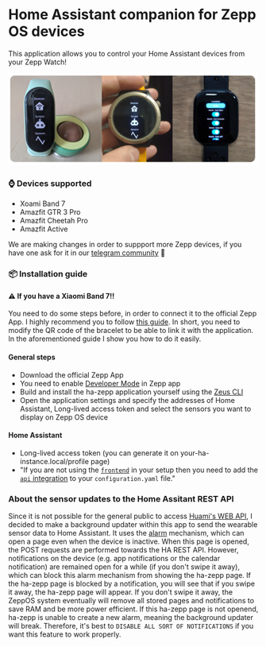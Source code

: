 # Home Assistant companion for Zepp OS devices
This application allows you to control your Home Assistant devices from your Zepp Watch!

![image](images/banner.png)

### ⌚ Devices supported
- Xoami Band 7
- Amazfit GTR 3 Pro
- Amazfit Cheetah Pro
- Amazfit Active

We are making changes in order to suppport more Zepp devices, if you have one ask for it in our [telegram community](https://t.me/aguacatec_es) 💬

### 📦 Installation guide
#### ⚠️ If you have a Xiaomi Band 7!!
You need to do some steps before, in order to connect it to the official Zepp App. I highly recommend you to follow [this guide](https://aguacatec.es/instalar-ha-en-la-xiaomi-band-7/).
In short, you need to modify the QR code of the bracelet to be able to link it with the application. In the aforementioned guide I show you how to do it easily.

#### General steps
- Download the official Zepp App
- You need to enable [Developer Mode](https://docs.zepp.com/docs/1.0/guides/tools/zepp-app/) in Zepp app
- Build and install the ha-zepp application yourself using the [Zeus CLI](https://docs.zepp.com/docs/1.0/guides/tools/cli/)
- Open the application settings and specify the addresses of Home Assistant, Long-lived access token and select the sensors you want to display on Zepp OS device
#### Home Assistant
- Long-lived access token (you can generate it on your-ha-instance.local/profile page)
- "If you are not using the [`frontend`](https://www.home-assistant.io/integrations/frontend/) in your setup then you need to add the [`api` integration](https://www.home-assistant.io/integrations/api/) to your `configuration.yaml` file."

### About the sensor updates to the Home Assitant REST API
Since it is not possible for the general public to access [Huami's WEB API](https://github.com/zepp-health/rest-api/wiki), I decided to make a background updater within this app to send the wearable sensor data to Home Assistant.
It uses the [alarm](https://docs.zepp.com/docs/1.0/reference/device-app-api/hmApp/alarm/alarmNew/) mechanism, which can open a page even when the device is inactive. When this page is opened, the POST requests are performed towards the HA REST API. However, notifications on the device (e.g. app notifications or the calendar notification) are remained open for a while (if you don't swipe it away), which can block this alarm mechanism from showing the ha-zepp page. If the ha-zepp page is blocked by a notification, you will see that if you swipe it away, the ha-zepp page will appear. If you don't swipe it away, the ZeppOS system eventually will remove all stored pages and notifications to save RAM and be more power efficient. If this ha-zepp page is not openend, ha-zepp is unable to create a new alarm, meaning the background updater will break. Therefore, it's best to `DISABLE ALL SORT OF NOTIFICATIONS` if you want this feature to work properly.
